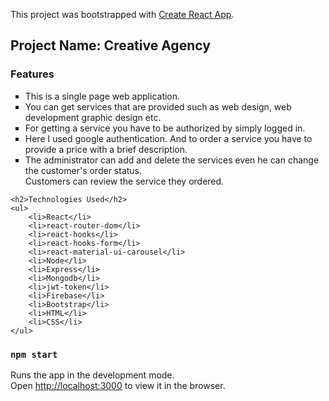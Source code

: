 This project was bootstrapped with [Create React App](https://github.com/facebook/create-react-app).
 <h2>Project Name: Creative Agency</h2>
    <h3>Features</h3>
    <ul style="list-style-type: square;">
        <li> This is a single page web application.</li>
        <li> You can get services that are provided such as web design, web
            development graphic design etc.
        </li>
        <li>
            For getting a service you have to be authorized by simply logged in.
        </li>
        <li>
            Here I used google authentication. And to
            order a service you have to provide a price with a brief description.
        </li>
        <li>
            The administrator can add and delete the services even he can change the customer's order status. <br />
            Customers can review the service they ordered.
        </li>
    </ul>

    <h2>Technologies Used</h2>
    <ul>
        <li>React</li>
        <li>react-router-dom</li>
        <li>react-hooks</li>
        <li>react-hooks-form</li>
        <li>react-material-ui-carousel</li>
        <li>Node</li>
        <li>Express</li>
        <li>Mongodb</li>
        <li>jwt-token</li>
        <li>Firebase</li>
        <li>Bootstrap</li>
        <li>HTML</li>
        <li>CSS</li>
    </ul>
### `npm start`

Runs the app in the development mode.<br />
Open [http://localhost:3000](http://localhost:3000) to view it in the browser.




